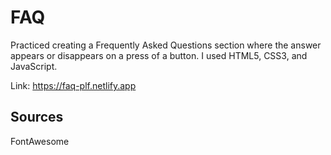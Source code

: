 # FAQ

Practiced creating a Frequently Asked Questions section where the answer appears or disappears on a press of a button. I used HTML5, CSS3, and JavaScript.

Link: https://faq-plf.netlify.app

## Sources
FontAwesome
